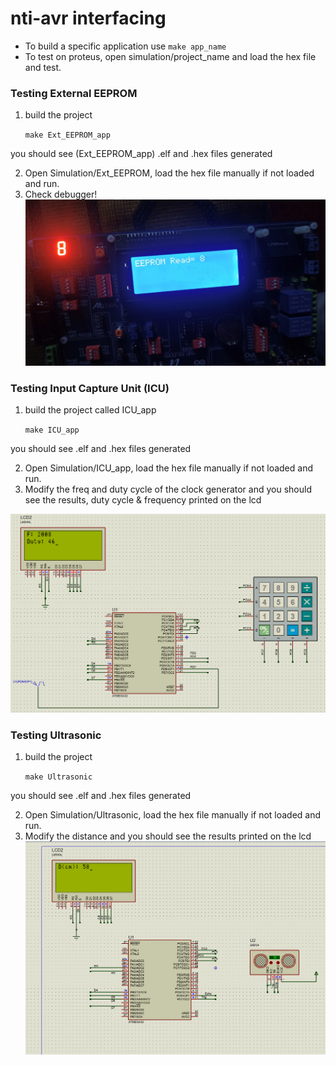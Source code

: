 # nti-avr interfacing

- To build a specific application use `make app_name`
- To test on proteus, open simulation/project_name and load the hex file and test.





### Testing External EEPROM
1. build the project
	
	`make Ext_EEPROM_app`
 
 you should see (Ext_EEPROM_app) .elf and .hex files generated

2. Open Simulation/Ext_EEPROM, load the hex file manually if not loaded and run.
3. Check debugger!
![Ext_EEPROM](./Simulation/screenshots/External_EEPROM.png)


### Testing Input Capture Unit (ICU)
1. build the project called ICU_app
	
	`make ICU_app`
 
 you should see .elf and .hex files generated

2. Open Simulation/ICU_app, load the hex file manually if not loaded and run.
3. Modify the freq and duty cycle of the clock generator and you should see the results, duty cycle & frequency printed on the 	lcd

![Ultrasonic](./Simulation/screenshots/ICU_app.png)

### Testing Ultrasonic
1. build the project
	
	`make Ultrasonic`
 
 you should see .elf and .hex files generated

2. Open Simulation/Ultrasonic, load the hex file manually if not loaded and run.
3. Modify the distance and you should see the results printed on the lcd
![Ultrasonic](./Simulation/screenshots/Ultrasonic.png)


